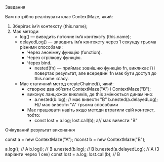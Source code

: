 Завдання

Вам потрібно реалізувати клас ContextMaze, який:
1. Зберігає ім’я контексту (this.name);
2. Має методи:
   - log() — виводить поточне ім’я контексту (this.name);
   - delayedLog() — виводить ім’я контексту через 1 секунду трьома різними способами:
     - Через анонімну функцію (function).
     - Через стрілкову функцію.
     - Через bind.
       - nested(fn) — приймає зовнішню функцію fn, викликає її і повертає результат, але всередині fn має бути доступ до this.name класу.
   - Має статичний метод createChained(), який:
     - створює два об’єкти ContextMaze("A") і ContextMaze("B");
     - виконує ланцюжок викликів, де this змінюється динамічно:
       - a.nested(b.log);        // має вивести "B"
         b.nested(a.delayedLog); Н// має вивести "A" трьома способами
     - Має працювати навіть якщо методи втратили свій контекст, тобто:
       - const lost = a.log;
         lost.call(b); а// має вивести "B"

Очікуваний результат виконання

const a = new ContextMaze("A");
пconst b = new ContextMaze("B");

a.log();               // A
b.log();               // B
a.nested(b.log);       // B
b.nested(a.delayedLog); // A (3 варіанти через 1 сек)
const lost = a.log;
lost.call(b);          // B

